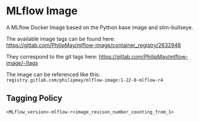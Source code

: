 # MLflow Image
A MLflow Docker Image based on the Python base image and slim-bullseye.

The available image tags can be found here: https://gitlab.com/PhilipMay/mlflow-image/container_registry/2632948

They correspond to the git tags here: https://gitlab.com/PhilipMay/mlflow-image/-/tags

The image can be referenced like this: `registry.gitlab.com/philipmay/mlflow-image:1-22-0-mlflow-r4`

## Tagging Policy
`<MLflow_version>-mlflow-r<image_revison_number_counting_from_1>`
